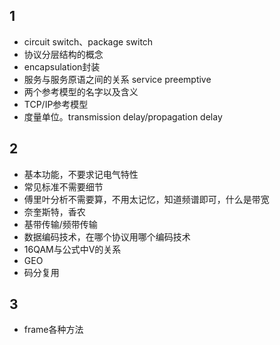 
## 1
* circuit switch、package switch
* 协议分层结构的概念
* encapsulation封装
* 服务与服务原语之间的关系 service preemptive
* 两个参考模型的名字以及含义
* TCP/IP参考模型
* 度量单位。transmission delay/propagation delay

## 2
* 基本功能，不要求记电气特性
* 常见标准不需要细节
* 傅里叶分析不需要算，不用太记忆，知道频谱即可，什么是带宽
* 奈奎斯特，香农
* 基带传输/频带传输
* 数据编码技术，在哪个协议用哪个编码技术
* 16QAM与公式中V的关系
* GEO
* 码分复用

## 3
* frame各种方法